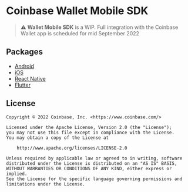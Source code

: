 # Coinbase Wallet Mobile SDK

> :warning: **Wallet Mobile SDK** is a WIP. Full integration with the Coinbase Wallet app is scheduled for mid September 2022

## Packages

- [Android](android/)
- [iOS](ios/)
- [React Native](react-native/)
- [Flutter](flutter/)

## License

```
Copyright © 2022 Coinbase, Inc. <https://www.coinbase.com/>

Licensed under the Apache License, Version 2.0 (the "License");
you may not use this file except in compliance with the License.
You may obtain a copy of the License at

    http://www.apache.org/licenses/LICENSE-2.0

Unless required by applicable law or agreed to in writing, software
distributed under the License is distributed on an "AS IS" BASIS,
WITHOUT WARRANTIES OR CONDITIONS OF ANY KIND, either express or implied.
See the License for the specific language governing permissions and
limitations under the License.
```
